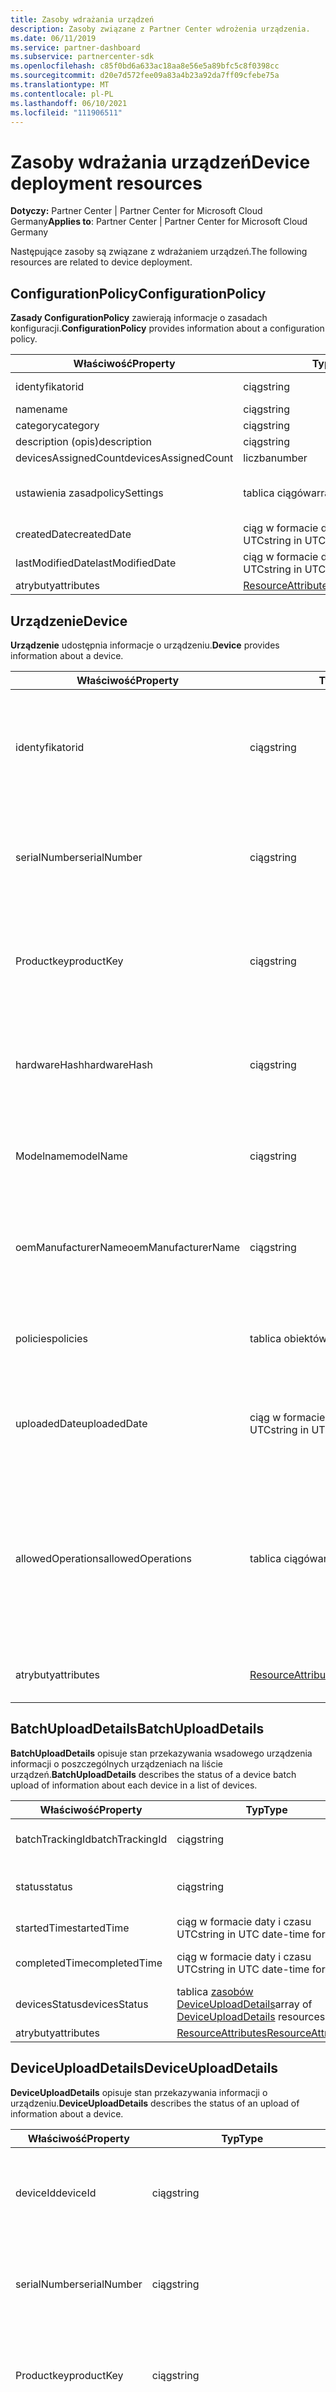 ```yaml
---
title: Zasoby wdrażania urządzeń
description: Zasoby związane z Partner Center wdrożenia urządzenia.
ms.date: 06/11/2019
ms.service: partner-dashboard
ms.subservice: partnercenter-sdk
ms.openlocfilehash: c85f0bd6a633ac18aa8e56e5a89bfc5c8f0398cc
ms.sourcegitcommit: d20e7d572fee09a83a4b23a92da7ff09cfebe75a
ms.translationtype: MT
ms.contentlocale: pl-PL
ms.lasthandoff: 06/10/2021
ms.locfileid: "111906511"
---
```

# <a name="device-deployment-resources"></a><span data-ttu-id="20e7d-103">Zasoby wdrażania urządzeń</span><span class="sxs-lookup"><span data-stu-id="20e7d-103">Device deployment resources</span></span>

<span data-ttu-id="20e7d-104">**Dotyczy:** Partner Center | Partner Center for Microsoft Cloud Germany</span><span class="sxs-lookup"><span data-stu-id="20e7d-104">**Applies to**: Partner Center | Partner Center for Microsoft Cloud Germany</span></span>

<span data-ttu-id="20e7d-105">Następujące zasoby są związane z wdrażaniem urządzeń.</span><span class="sxs-lookup"><span data-stu-id="20e7d-105">The following resources are related to device deployment.</span></span>

## <a name="configurationpolicy"></a><span data-ttu-id="20e7d-106">ConfigurationPolicy</span><span class="sxs-lookup"><span data-stu-id="20e7d-106">ConfigurationPolicy</span></span>

<span data-ttu-id="20e7d-107">**Zasady ConfigurationPolicy** zawierają informacje o zasadach konfiguracji.</span><span class="sxs-lookup"><span data-stu-id="20e7d-107">**ConfigurationPolicy** provides information about a configuration policy.</span></span>

| <span data-ttu-id="20e7d-108">Właściwość</span><span class="sxs-lookup"><span data-stu-id="20e7d-108">Property</span></span>             | <span data-ttu-id="20e7d-109">Typ</span><span class="sxs-lookup"><span data-stu-id="20e7d-109">Type</span></span>                                                           | <span data-ttu-id="20e7d-110">Opis</span><span class="sxs-lookup"><span data-stu-id="20e7d-110">Description</span></span>                                                        |
|----------------------|----------------------------------------------|--------------------------------------------------------------------------------------|
| <span data-ttu-id="20e7d-111">identyfikator</span><span class="sxs-lookup"><span data-stu-id="20e7d-111">id</span></span>                   | <span data-ttu-id="20e7d-112">ciąg</span><span class="sxs-lookup"><span data-stu-id="20e7d-112">string</span></span>                                       | <span data-ttu-id="20e7d-113">Ciąg w formacie identyfikatora GUID, który identyfikuje zasady.</span><span class="sxs-lookup"><span data-stu-id="20e7d-113">A GUID-formatted string that identifies the policy.</span></span>                                  |
| <span data-ttu-id="20e7d-114">name</span><span class="sxs-lookup"><span data-stu-id="20e7d-114">name</span></span>                 | <span data-ttu-id="20e7d-115">ciąg</span><span class="sxs-lookup"><span data-stu-id="20e7d-115">string</span></span>                                       | <span data-ttu-id="20e7d-116">Przyjazna nazwa zasad.</span><span class="sxs-lookup"><span data-stu-id="20e7d-116">The friendly name for the policy.</span></span>                                                    |
| <span data-ttu-id="20e7d-117">category</span><span class="sxs-lookup"><span data-stu-id="20e7d-117">category</span></span>             | <span data-ttu-id="20e7d-118">ciąg</span><span class="sxs-lookup"><span data-stu-id="20e7d-118">string</span></span>                                       | <span data-ttu-id="20e7d-119">Kategoria.</span><span class="sxs-lookup"><span data-stu-id="20e7d-119">The category.</span></span>                                                                        |
| <span data-ttu-id="20e7d-120">description (opis)</span><span class="sxs-lookup"><span data-stu-id="20e7d-120">description</span></span>          | <span data-ttu-id="20e7d-121">ciąg</span><span class="sxs-lookup"><span data-stu-id="20e7d-121">string</span></span>                                       | <span data-ttu-id="20e7d-122">Opis zasad.</span><span class="sxs-lookup"><span data-stu-id="20e7d-122">The policy description.</span></span>                                                              |
| <span data-ttu-id="20e7d-123">devicesAssignedCount</span><span class="sxs-lookup"><span data-stu-id="20e7d-123">devicesAssignedCount</span></span> | <span data-ttu-id="20e7d-124">liczba</span><span class="sxs-lookup"><span data-stu-id="20e7d-124">number</span></span>                                       | <span data-ttu-id="20e7d-125">Liczba urządzeń przypisanych do tych zasad.</span><span class="sxs-lookup"><span data-stu-id="20e7d-125">The number of devices assigned to this policy.</span></span>                                       |
| <span data-ttu-id="20e7d-126">ustawienia zasad</span><span class="sxs-lookup"><span data-stu-id="20e7d-126">policySettings</span></span>       | <span data-ttu-id="20e7d-127">tablica ciągów</span><span class="sxs-lookup"><span data-stu-id="20e7d-127">array of strings</span></span>                             | <span data-ttu-id="20e7d-128">Ustawienia zasad: "none", "remove \_ oem \_ preinstalls", "oobe \_ user not local \_ \_ \_ admin","skip \_ express \_ settings","skip \_ oem \_ registration", "skip \_ eula".</span><span class="sxs-lookup"><span data-stu-id="20e7d-128">The policy settings: "none","remove\_oem\_preinstalls","oobe\_user\_not\_local\_admin","skip\_express\_settings","skip\_oem\_registration", "skip\_eula".</span></span>    |
| <span data-ttu-id="20e7d-129">createdDate</span><span class="sxs-lookup"><span data-stu-id="20e7d-129">createdDate</span></span>          | <span data-ttu-id="20e7d-130">ciąg w formacie daty i czasu UTC</span><span class="sxs-lookup"><span data-stu-id="20e7d-130">string in UTC date-time format</span></span>               | <span data-ttu-id="20e7d-131">Data i godzina utworzenia zasad.</span><span class="sxs-lookup"><span data-stu-id="20e7d-131">The date and time the policy was created.</span></span>                                            |
| <span data-ttu-id="20e7d-132">lastModifiedDate</span><span class="sxs-lookup"><span data-stu-id="20e7d-132">lastModifiedDate</span></span>     | <span data-ttu-id="20e7d-133">ciąg w formacie daty i czasu UTC</span><span class="sxs-lookup"><span data-stu-id="20e7d-133">string in UTC date-time format</span></span>               | <span data-ttu-id="20e7d-134">Data i godzina ostatniej modyfikacji zasad.</span><span class="sxs-lookup"><span data-stu-id="20e7d-134">The date and time the policy was last modified.</span></span>                                      |
| <span data-ttu-id="20e7d-135">atrybuty</span><span class="sxs-lookup"><span data-stu-id="20e7d-135">attributes</span></span>           | [<span data-ttu-id="20e7d-136">ResourceAttributes</span><span class="sxs-lookup"><span data-stu-id="20e7d-136">ResourceAttributes</span></span>](utility-resources.md#resourceattributes) | <span data-ttu-id="20e7d-137">Atrybuty metadanych.</span><span class="sxs-lookup"><span data-stu-id="20e7d-137">The metadata attributes.</span></span>                                            |

## <a name="device"></a><span data-ttu-id="20e7d-138">Urządzenie</span><span class="sxs-lookup"><span data-stu-id="20e7d-138">Device</span></span>

<span data-ttu-id="20e7d-139">**Urządzenie** udostępnia informacje o urządzeniu.</span><span class="sxs-lookup"><span data-stu-id="20e7d-139">**Device** provides information about a device.</span></span>

| <span data-ttu-id="20e7d-140">Właściwość</span><span class="sxs-lookup"><span data-stu-id="20e7d-140">Property</span></span>            | <span data-ttu-id="20e7d-141">Typ</span><span class="sxs-lookup"><span data-stu-id="20e7d-141">Type</span></span>                                                           | <span data-ttu-id="20e7d-142">Opis</span><span class="sxs-lookup"><span data-stu-id="20e7d-142">Description</span></span>                                                              |
|---------------------|----------------------------------------------------------------|--------------------------------------------------------------------------|
| <span data-ttu-id="20e7d-143">identyfikator</span><span class="sxs-lookup"><span data-stu-id="20e7d-143">id</span></span>                  | <span data-ttu-id="20e7d-144">ciąg</span><span class="sxs-lookup"><span data-stu-id="20e7d-144">string</span></span>                                                         | <span data-ttu-id="20e7d-145">Ciąg w formacie identyfikatora GUID, który identyfikuje urządzenie.</span><span class="sxs-lookup"><span data-stu-id="20e7d-145">A GUID-formatted string that identifies the device.</span></span>                      |
| <span data-ttu-id="20e7d-146">serialNumber</span><span class="sxs-lookup"><span data-stu-id="20e7d-146">serialNumber</span></span>        | <span data-ttu-id="20e7d-147">ciąg</span><span class="sxs-lookup"><span data-stu-id="20e7d-147">string</span></span>                                                         | <span data-ttu-id="20e7d-148">Numer seryjny jednoznacznie skojarzony z urządzeniem.</span><span class="sxs-lookup"><span data-stu-id="20e7d-148">The serial number uniquely associated with the device.</span></span>                   |
| <span data-ttu-id="20e7d-149">Productkey</span><span class="sxs-lookup"><span data-stu-id="20e7d-149">productKey</span></span>          | <span data-ttu-id="20e7d-150">ciąg</span><span class="sxs-lookup"><span data-stu-id="20e7d-150">string</span></span>                                                         | <span data-ttu-id="20e7d-151">Klucz produktu jednoznacznie skojarzony z urządzeniem.</span><span class="sxs-lookup"><span data-stu-id="20e7d-151">The product key uniquely associated with the device.</span></span>                     |
| <span data-ttu-id="20e7d-152">hardwareHash</span><span class="sxs-lookup"><span data-stu-id="20e7d-152">hardwareHash</span></span>        | <span data-ttu-id="20e7d-153">ciąg</span><span class="sxs-lookup"><span data-stu-id="20e7d-153">string</span></span>                                                         | <span data-ttu-id="20e7d-154">Skrót sprzętu jednoznacznie skojarzony z urządzeniem.</span><span class="sxs-lookup"><span data-stu-id="20e7d-154">The hardware hash uniquely associated with the device.</span></span>                   |
| <span data-ttu-id="20e7d-155">Modelname</span><span class="sxs-lookup"><span data-stu-id="20e7d-155">modelName</span></span>           | <span data-ttu-id="20e7d-156">ciąg</span><span class="sxs-lookup"><span data-stu-id="20e7d-156">string</span></span>                                                         | <span data-ttu-id="20e7d-157">Nazwa modelu skojarzona z urządzeniem.</span><span class="sxs-lookup"><span data-stu-id="20e7d-157">The model name associated with the device.</span></span>                               |
| <span data-ttu-id="20e7d-158">oemManufacturerName</span><span class="sxs-lookup"><span data-stu-id="20e7d-158">oemManufacturerName</span></span> | <span data-ttu-id="20e7d-159">ciąg</span><span class="sxs-lookup"><span data-stu-id="20e7d-159">string</span></span>                                                         | <span data-ttu-id="20e7d-160">Nazwa producenta OEM skojarzonego z urządzeniem.</span><span class="sxs-lookup"><span data-stu-id="20e7d-160">The name of the OEM manufacturer associated with the device.</span></span>             |
| <span data-ttu-id="20e7d-161">policies</span><span class="sxs-lookup"><span data-stu-id="20e7d-161">policies</span></span>            | <span data-ttu-id="20e7d-162">tablica obiektów</span><span class="sxs-lookup"><span data-stu-id="20e7d-162">array of objects</span></span>                                               | <span data-ttu-id="20e7d-163">Lista zasad przypisanych do urządzenia.</span><span class="sxs-lookup"><span data-stu-id="20e7d-163">The list of policies assigned to the device.</span></span>                             |
| <span data-ttu-id="20e7d-164">uploadedDate</span><span class="sxs-lookup"><span data-stu-id="20e7d-164">uploadedDate</span></span>        | <span data-ttu-id="20e7d-165">ciąg w formacie daty i czasu UTC</span><span class="sxs-lookup"><span data-stu-id="20e7d-165">string in UTC date-time format</span></span>                                 | <span data-ttu-id="20e7d-166">Data i godzina przesłania szczegółów urządzenia.</span><span class="sxs-lookup"><span data-stu-id="20e7d-166">The date and time the device details were uploaded.</span></span>                      |
| <span data-ttu-id="20e7d-167">allowedOperations</span><span class="sxs-lookup"><span data-stu-id="20e7d-167">allowedOperations</span></span>   | <span data-ttu-id="20e7d-168">tablica ciągów</span><span class="sxs-lookup"><span data-stu-id="20e7d-168">array of strings</span></span>                                               | <span data-ttu-id="20e7d-169">Lista metod HTTP dozwolonych na synchronizacji urządzenia w następujący sposób: GET, PATCH, DELETE.</span><span class="sxs-lookup"><span data-stu-id="20e7d-169">The list of HTTP methods allowed on a device sync as GET, PATCH, DELETE.</span></span> |
| <span data-ttu-id="20e7d-170">atrybuty</span><span class="sxs-lookup"><span data-stu-id="20e7d-170">attributes</span></span>          | [<span data-ttu-id="20e7d-171">ResourceAttributes</span><span class="sxs-lookup"><span data-stu-id="20e7d-171">ResourceAttributes</span></span>](utility-resources.md#resourceattributes)  | <span data-ttu-id="20e7d-172">Atrybuty metadanych.</span><span class="sxs-lookup"><span data-stu-id="20e7d-172">The metadata attributes.</span></span>                                                 |

## <a name="batchuploaddetails"></a><span data-ttu-id="20e7d-173">BatchUploadDetails</span><span class="sxs-lookup"><span data-stu-id="20e7d-173">BatchUploadDetails</span></span>

<span data-ttu-id="20e7d-174">**BatchUploadDetails** opisuje stan przekazywania wsadowego urządzenia informacji o poszczególnych urządzeniach na liście urządzeń.</span><span class="sxs-lookup"><span data-stu-id="20e7d-174">**BatchUploadDetails** describes the status of a device batch upload of information about each device in a list of devices.</span></span>

| <span data-ttu-id="20e7d-175">Właściwość</span><span class="sxs-lookup"><span data-stu-id="20e7d-175">Property</span></span>        | <span data-ttu-id="20e7d-176">Typ</span><span class="sxs-lookup"><span data-stu-id="20e7d-176">Type</span></span>     | <span data-ttu-id="20e7d-177">Opis</span><span class="sxs-lookup"><span data-stu-id="20e7d-177">Description</span></span>                                                                  |
|-----------------|----------|------------------------------------------------------------------------------|
| <span data-ttu-id="20e7d-178">batchTrackingId</span><span class="sxs-lookup"><span data-stu-id="20e7d-178">batchTrackingId</span></span> | <span data-ttu-id="20e7d-179">ciąg</span><span class="sxs-lookup"><span data-stu-id="20e7d-179">string</span></span>   | <span data-ttu-id="20e7d-180">Ciąg w formacie identyfikatora GUID skojarzony z partią przekazanych urządzeń.</span><span class="sxs-lookup"><span data-stu-id="20e7d-180">A GUID-formatted string that is associated with the batch of devices uploaded.</span></span> |
| <span data-ttu-id="20e7d-181">status</span><span class="sxs-lookup"><span data-stu-id="20e7d-181">status</span></span>          | <span data-ttu-id="20e7d-182">ciąg</span><span class="sxs-lookup"><span data-stu-id="20e7d-182">string</span></span>   | <span data-ttu-id="20e7d-183">Stan przekazywania wsadowego: "nieznany", "w kolejce", "przetwarzanie", "zakończone", "zakończone \_ z \_ błędami".</span><span class="sxs-lookup"><span data-stu-id="20e7d-183">The status of the batch upload: "unknown","queued","processing","finished","finished\_with\_errors".</span></span> |
| <span data-ttu-id="20e7d-184">startedTime</span><span class="sxs-lookup"><span data-stu-id="20e7d-184">startedTime</span></span>     | <span data-ttu-id="20e7d-185">ciąg w formacie daty i czasu UTC</span><span class="sxs-lookup"><span data-stu-id="20e7d-185">string in UTC date-time format</span></span> | <span data-ttu-id="20e7d-186">Data i godzina rozpoczęcia procesu przekazywania wsadowego.</span><span class="sxs-lookup"><span data-stu-id="20e7d-186">The date and time that the batch upload process started.</span></span>   |
| <span data-ttu-id="20e7d-187">completedTime</span><span class="sxs-lookup"><span data-stu-id="20e7d-187">completedTime</span></span>   | <span data-ttu-id="20e7d-188">ciąg w formacie daty i czasu UTC</span><span class="sxs-lookup"><span data-stu-id="20e7d-188">string in UTC date-time format</span></span>  | <span data-ttu-id="20e7d-189">Data i godzina zakończenia procesu przekazywania wsadowego.</span><span class="sxs-lookup"><span data-stu-id="20e7d-189">The date and time that the batch upload process completed.</span></span>   |
| <span data-ttu-id="20e7d-190">devicesStatus</span><span class="sxs-lookup"><span data-stu-id="20e7d-190">devicesStatus</span></span>   | <span data-ttu-id="20e7d-191">tablica [zasobów DeviceUploadDetails](#deviceuploaddetails)</span><span class="sxs-lookup"><span data-stu-id="20e7d-191">array of [DeviceUploadDetails](#deviceuploaddetails) resources</span></span> | <span data-ttu-id="20e7d-192">Tablica obiektów, które określają stan przekazywania informacji o poszczególnych urządzeniach.</span><span class="sxs-lookup"><span data-stu-id="20e7d-192">An array of objects that specify the status of each device information upload.</span></span> |
| <span data-ttu-id="20e7d-193">atrybuty</span><span class="sxs-lookup"><span data-stu-id="20e7d-193">attributes</span></span>      | [<span data-ttu-id="20e7d-194">ResourceAttributes</span><span class="sxs-lookup"><span data-stu-id="20e7d-194">ResourceAttributes</span></span>](utility-resources.md#resourceattributes) | <span data-ttu-id="20e7d-195">Atrybuty metadanych.</span><span class="sxs-lookup"><span data-stu-id="20e7d-195">The metadata attributes.</span></span>  |

## <a name="deviceuploaddetails"></a><span data-ttu-id="20e7d-196">DeviceUploadDetails</span><span class="sxs-lookup"><span data-stu-id="20e7d-196">DeviceUploadDetails</span></span>

<span data-ttu-id="20e7d-197">**DeviceUploadDetails** opisuje stan przekazywania informacji o urządzeniu.</span><span class="sxs-lookup"><span data-stu-id="20e7d-197">**DeviceUploadDetails** describes the status of an upload of information about a device.</span></span>

| <span data-ttu-id="20e7d-198">Właściwość</span><span class="sxs-lookup"><span data-stu-id="20e7d-198">Property</span></span>         | <span data-ttu-id="20e7d-199">Typ</span><span class="sxs-lookup"><span data-stu-id="20e7d-199">Type</span></span>                    | <span data-ttu-id="20e7d-200">Opis</span><span class="sxs-lookup"><span data-stu-id="20e7d-200">Description</span></span>                                 |
|------------------|-------------------------|---------------------------------------------|
| <span data-ttu-id="20e7d-201">deviceId</span><span class="sxs-lookup"><span data-stu-id="20e7d-201">deviceId</span></span>         | <span data-ttu-id="20e7d-202">ciąg</span><span class="sxs-lookup"><span data-stu-id="20e7d-202">string</span></span>                  | <span data-ttu-id="20e7d-203">Ciąg w formacie identyfikatora GUID skojarzony z urządzeniem.</span><span class="sxs-lookup"><span data-stu-id="20e7d-203">A GUID-formatted string that is associated with the device.</span></span> |
| <span data-ttu-id="20e7d-204">serialNumber</span><span class="sxs-lookup"><span data-stu-id="20e7d-204">serialNumber</span></span>     | <span data-ttu-id="20e7d-205">ciąg</span><span class="sxs-lookup"><span data-stu-id="20e7d-205">string</span></span>                  | <span data-ttu-id="20e7d-206">Numer seryjny jednoznacznie skojarzony z urządzeniem.</span><span class="sxs-lookup"><span data-stu-id="20e7d-206">The serial number uniquely associated with the device.</span></span> |
| <span data-ttu-id="20e7d-207">Productkey</span><span class="sxs-lookup"><span data-stu-id="20e7d-207">productKey</span></span>       | <span data-ttu-id="20e7d-208">ciąg</span><span class="sxs-lookup"><span data-stu-id="20e7d-208">string</span></span>                  | <span data-ttu-id="20e7d-209">Klucz produktu jednoznacznie skojarzony z urządzeniem.</span><span class="sxs-lookup"><span data-stu-id="20e7d-209">The product key uniquely associated with the device.</span></span> |
| <span data-ttu-id="20e7d-210">status</span><span class="sxs-lookup"><span data-stu-id="20e7d-210">status</span></span>           | <span data-ttu-id="20e7d-211">ciąg</span><span class="sxs-lookup"><span data-stu-id="20e7d-211">string</span></span>                  | <span data-ttu-id="20e7d-212">Stan przekazywania informacji o urządzeniu: "w toku", "gotowe", "zakończone \_ z \_ błędami".</span><span class="sxs-lookup"><span data-stu-id="20e7d-212">The status of the device information upload: "in-progress", "finished", "finished\_with\_errors".</span></span> |
| <span data-ttu-id="20e7d-213">errorCode</span><span class="sxs-lookup"><span data-stu-id="20e7d-213">errorCode</span></span>        | <span data-ttu-id="20e7d-214">ciąg</span><span class="sxs-lookup"><span data-stu-id="20e7d-214">string</span></span>                  | <span data-ttu-id="20e7d-215">Kod błędu stanu HTTP jest zwracany, jeśli przekazywanie urządzenia nie powiedzie się.</span><span class="sxs-lookup"><span data-stu-id="20e7d-215">The HTTP status error code returned if the device upload fails.</span></span> |
| <span data-ttu-id="20e7d-216">errorDescription (opis błędu)</span><span class="sxs-lookup"><span data-stu-id="20e7d-216">errorDescription</span></span> | <span data-ttu-id="20e7d-217">ciąg</span><span class="sxs-lookup"><span data-stu-id="20e7d-217">string</span></span>                  | <span data-ttu-id="20e7d-218">Opis błędu HTTP w przypadku niepowodzenia przekazywania urządzenia.</span><span class="sxs-lookup"><span data-stu-id="20e7d-218">The HTTP error description if the device upload fails.</span></span> |
| <span data-ttu-id="20e7d-219">atrybuty</span><span class="sxs-lookup"><span data-stu-id="20e7d-219">attributes</span></span>       | [<span data-ttu-id="20e7d-220">ResourceAttributes</span><span class="sxs-lookup"><span data-stu-id="20e7d-220">ResourceAttributes</span></span>](utility-resources.md#resourceattributes) | <span data-ttu-id="20e7d-221">Atrybuty metadanych.</span><span class="sxs-lookup"><span data-stu-id="20e7d-221">The metadata attributes.</span></span>   |

## <a name="devicebatch"></a><span data-ttu-id="20e7d-222">DeviceBatch</span><span class="sxs-lookup"><span data-stu-id="20e7d-222">DeviceBatch</span></span>

<span data-ttu-id="20e7d-223">**DeviceBatch** reprezentuje kolekcję urządzeń.</span><span class="sxs-lookup"><span data-stu-id="20e7d-223">**DeviceBatch** represents a collection of devices.</span></span>

| <span data-ttu-id="20e7d-224">Właściwość</span><span class="sxs-lookup"><span data-stu-id="20e7d-224">Property</span></span>     | <span data-ttu-id="20e7d-225">Typ</span><span class="sxs-lookup"><span data-stu-id="20e7d-225">Type</span></span>                                                           | <span data-ttu-id="20e7d-226">Opis</span><span class="sxs-lookup"><span data-stu-id="20e7d-226">Description</span></span>                                                           |
|--------------|----------------------------------------------------------------|-----------------------------------------------------------------------|
| <span data-ttu-id="20e7d-227">identyfikator</span><span class="sxs-lookup"><span data-stu-id="20e7d-227">id</span></span>           | <span data-ttu-id="20e7d-228">ciąg</span><span class="sxs-lookup"><span data-stu-id="20e7d-228">string</span></span>                                                         | <span data-ttu-id="20e7d-229">Ciąg w formacie identyfikatora GUID skojarzony z partią urządzeń.</span><span class="sxs-lookup"><span data-stu-id="20e7d-229">A GUID-formatted string that is associated with the batch of devices.</span></span> |
| <span data-ttu-id="20e7d-230">Createdby</span><span class="sxs-lookup"><span data-stu-id="20e7d-230">createdBy</span></span>    | <span data-ttu-id="20e7d-231">ciąg</span><span class="sxs-lookup"><span data-stu-id="20e7d-231">string</span></span>                                                         | <span data-ttu-id="20e7d-232">Nazwa dzierżawy, która utworzyła kolekcję.</span><span class="sxs-lookup"><span data-stu-id="20e7d-232">The name of the tenant that created the collection.</span></span>                   |
| <span data-ttu-id="20e7d-233">Creationdate</span><span class="sxs-lookup"><span data-stu-id="20e7d-233">creationDate</span></span> | <span data-ttu-id="20e7d-234">ciąg w formacie daty i czasu UTC</span><span class="sxs-lookup"><span data-stu-id="20e7d-234">string in UTC date-time format</span></span>                                 | <span data-ttu-id="20e7d-235">Dane i czas utworzenia kolekcji.</span><span class="sxs-lookup"><span data-stu-id="20e7d-235">The data and time that the collection was created.</span></span>                    |
| <span data-ttu-id="20e7d-236">deviceCount</span><span class="sxs-lookup"><span data-stu-id="20e7d-236">deviceCount</span></span>  | <span data-ttu-id="20e7d-237">liczba</span><span class="sxs-lookup"><span data-stu-id="20e7d-237">number</span></span>                                                         | <span data-ttu-id="20e7d-238">Liczba urządzeń w kolekcji.</span><span class="sxs-lookup"><span data-stu-id="20e7d-238">The number of devices in the collection.</span></span>                              |
| <span data-ttu-id="20e7d-239">devicesLink</span><span class="sxs-lookup"><span data-stu-id="20e7d-239">devicesLink</span></span>  | [<span data-ttu-id="20e7d-240">Link</span><span class="sxs-lookup"><span data-stu-id="20e7d-240">Link</span></span>](utility-resources.md#link)                              | <span data-ttu-id="20e7d-241">Link do urządzeń zawartych w tej partii.</span><span class="sxs-lookup"><span data-stu-id="20e7d-241">A link to the devices contained in this batch.</span></span>                        |
| <span data-ttu-id="20e7d-242">atrybuty</span><span class="sxs-lookup"><span data-stu-id="20e7d-242">attributes</span></span>   | [<span data-ttu-id="20e7d-243">ResourceAttributes</span><span class="sxs-lookup"><span data-stu-id="20e7d-243">ResourceAttributes</span></span>](utility-resources.md#resourceattributes)  | <span data-ttu-id="20e7d-244">Atrybuty metadanych.</span><span class="sxs-lookup"><span data-stu-id="20e7d-244">The metadata attributes.</span></span>                                              |

## <a name="devicebatchcreationrequest"></a><span data-ttu-id="20e7d-245">DeviceBatchCreationRequest</span><span class="sxs-lookup"><span data-stu-id="20e7d-245">DeviceBatchCreationRequest</span></span>

<span data-ttu-id="20e7d-246">**DeviceBatchCreationRequest udostępnia** informacje wymagane do utworzenia partii urządzeń i wypełnia je urządzeniami.</span><span class="sxs-lookup"><span data-stu-id="20e7d-246">**DeviceBatchCreationRequest** provides the information required to create a device batch and populates it with devices.</span></span>

| <span data-ttu-id="20e7d-247">Właściwość</span><span class="sxs-lookup"><span data-stu-id="20e7d-247">Property</span></span>     | <span data-ttu-id="20e7d-248">Typ</span><span class="sxs-lookup"><span data-stu-id="20e7d-248">Type</span></span>                                                           | <span data-ttu-id="20e7d-249">Opis</span><span class="sxs-lookup"><span data-stu-id="20e7d-249">Description</span></span>                                                           |
|--------------|----------------------------------------------------------------|-----------------------------------------------------------------------|
| <span data-ttu-id="20e7d-250">Batchid</span><span class="sxs-lookup"><span data-stu-id="20e7d-250">batchId</span></span>      | <span data-ttu-id="20e7d-251">ciąg</span><span class="sxs-lookup"><span data-stu-id="20e7d-251">string</span></span>                                                         | <span data-ttu-id="20e7d-252">Ciąg w formacie identyfikatora GUID skojarzony z partią urządzeń.</span><span class="sxs-lookup"><span data-stu-id="20e7d-252">A GUID-formatted string that is associated with the batch of devices.</span></span> |
| <span data-ttu-id="20e7d-253">devices</span><span class="sxs-lookup"><span data-stu-id="20e7d-253">devices</span></span>      | <span data-ttu-id="20e7d-254">tablica [obiektów](#device) Urządzenia</span><span class="sxs-lookup"><span data-stu-id="20e7d-254">array of [Device](#device) objects</span></span>                             | <span data-ttu-id="20e7d-255">Każdy obiekt określa urządzenie.</span><span class="sxs-lookup"><span data-stu-id="20e7d-255">Each object specifies a device.</span></span> <span data-ttu-id="20e7d-256">Akceptowane są następujące kombinacje pól do identyfikacji urządzenia: hardwareHash + productKey, hardwareHash + serialNumber, hardwareHash + productKey + serialNumber, hardwareHash only, productKey only, serialNumber + oemManufacturerName + modelName.</span><span class="sxs-lookup"><span data-stu-id="20e7d-256">The following combinations of fields for identifying a device are accepted: hardwareHash + productKey, hardwareHash + serialNumber, hardwareHash + productKey + serialNumber, hardwareHash only, productKey only, serialNumber + oemManufacturerName + modelName.</span></span> |
| <span data-ttu-id="20e7d-257">atrybuty</span><span class="sxs-lookup"><span data-stu-id="20e7d-257">attributes</span></span>   | [<span data-ttu-id="20e7d-258">ResourceAttributes</span><span class="sxs-lookup"><span data-stu-id="20e7d-258">ResourceAttributes</span></span>](utility-resources.md#resourceattributes)  | <span data-ttu-id="20e7d-259">Atrybuty metadanych.</span><span class="sxs-lookup"><span data-stu-id="20e7d-259">The metadata attributes.</span></span>                                              |

## <a name="devicepolicyupdaterequest"></a><span data-ttu-id="20e7d-260">DevicePolicyUpdateRequest</span><span class="sxs-lookup"><span data-stu-id="20e7d-260">DevicePolicyUpdateRequest</span></span>

<span data-ttu-id="20e7d-261">**DevicePolicyUpdateRequest zawiera** informacje wymagane do zaktualizowania listy urządzeń przy użyciu zasad.</span><span class="sxs-lookup"><span data-stu-id="20e7d-261">**DevicePolicyUpdateRequest** provides the information required to update a list of devices with a policy.</span></span>

| <span data-ttu-id="20e7d-262">Właściwość</span><span class="sxs-lookup"><span data-stu-id="20e7d-262">Property</span></span>     | <span data-ttu-id="20e7d-263">Typ</span><span class="sxs-lookup"><span data-stu-id="20e7d-263">Type</span></span>                                                           | <span data-ttu-id="20e7d-264">Opis</span><span class="sxs-lookup"><span data-stu-id="20e7d-264">Description</span></span>                                                           |
|--------------|----------------------------------------------------------------|-----------------------------------------------------------------------|
| <span data-ttu-id="20e7d-265">devices</span><span class="sxs-lookup"><span data-stu-id="20e7d-265">devices</span></span>      | <span data-ttu-id="20e7d-266">tablica [obiektów](#device) Urządzenia</span><span class="sxs-lookup"><span data-stu-id="20e7d-266">array of [Device](#device) objects</span></span>                             | <span data-ttu-id="20e7d-267">Każdy obiekt określa urządzenie.</span><span class="sxs-lookup"><span data-stu-id="20e7d-267">Each object specifies a device.</span></span> <span data-ttu-id="20e7d-268">Wymagane są następujące właściwości: Identyfikator, Zasady.</span><span class="sxs-lookup"><span data-stu-id="20e7d-268">The following properties are required: Id, Policies.</span></span> |
| <span data-ttu-id="20e7d-269">atrybuty</span><span class="sxs-lookup"><span data-stu-id="20e7d-269">attributes</span></span>   | [<span data-ttu-id="20e7d-270">ResourceAttributes</span><span class="sxs-lookup"><span data-stu-id="20e7d-270">ResourceAttributes</span></span>](utility-resources.md#resourceattributes)  | <span data-ttu-id="20e7d-271">Atrybuty metadanych.</span><span class="sxs-lookup"><span data-stu-id="20e7d-271">The metadata attributes.</span></span>                                              |
